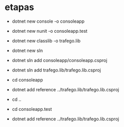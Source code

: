 # etapas
- dotnet new console -o consoleapp
- dotnet new nunit -o consoleapp.test
- dotnet new classlib -o trafego.lib

- dotnet new sln

- dotnet sln add consoleapp/consoleapp.csproj
- dotnet sln add trafego.lib/trafego.lib.csproj

- cd consoleapp
- dotnet add reference ../trafego.lib/trafego.lib.csproj

- cd ..
- cd consoleapp.test
- dotnet add reference ../trafego.lib/trafego.lib.csproj




